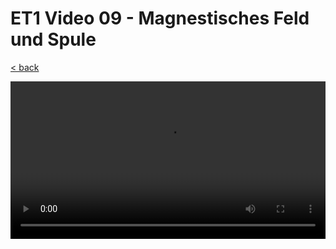 # ET1 Video 09 - Magnestisches Feld und Spule

[< back](./README.md)

<style>
  video {
    width: 100%;
  }
</style>

<video controls controlsList="nodownload">
  <source src="https://storage.googleapis.com/ree-server-videos/ET1_video_09.mp4" type="video/mp4">
  Your browser does not support the video tag.
</video>
